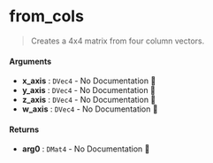 # from\_cols

>  Creates a 4x4 matrix from four column vectors.

#### Arguments

- **x\_axis** : `DVec4` \- No Documentation 🚧
- **y\_axis** : `DVec4` \- No Documentation 🚧
- **z\_axis** : `DVec4` \- No Documentation 🚧
- **w\_axis** : `DVec4` \- No Documentation 🚧

#### Returns

- **arg0** : `DMat4` \- No Documentation 🚧